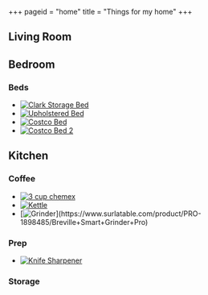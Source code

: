 +++
pageid = "home"
title = "Things for my home"
+++
## Living Room

## Bedroom

### Beds

* [![Clark Storage Bed](https://secure.img1-fg.wfcdn.com/im/12960708/resize-h800-p1-w800%5Ecompr-r85/2815/28154647/Clark+Storage+Platform+Bed.jpg)](https://www.wayfair.com/INK-IVY-Clark-Storage-Platform-Bed-INKY1412.html?piid%5B0%5D=16771325&piid=16771325)
* [![Upholstered Bed](https://secure.img1-fg.wfcdn.com/im/51719663/resize-h800-p1-w800%5Ecompr-r85/2262/22626127/Upholstered+Platform+Bed.jpg)](https://www.wayfair.com/JandM-Furniture-Upholstered-Platform-Bed-JMFU1545.html)
* [![Costco Bed](https://images.costco-static.com/ImageDelivery/imageService?profileId=12026540&itemId=1128618-847&recipeName=680)](https://www.costco.com/Parkside-King-Bed.product.100333240.html)
* [![Costco Bed 2](https://images.costco-static.com/ImageDelivery/imageService?profileId=12026540&itemId=1071840-847&recipeName=680)](https://www.costco.com/Fargo-Metal-Queen-Bed-by-Amisco.product.100293308.html)

## Kitchen

### Coffee

* [![3 cup chemex](http://chemexcoffee-e9b.kxcdn.com/media/catalog/product/cache/1/image/9df78eab33525d08d6e5fb8d27136e95/c/i/city-dweller-bundle.png)](http://www.chemexcoffeemaker.com/urban-dweller.html)
* [![Kettle](https://images-na.ssl-images-amazon.com/images/I/61Qti-76wEL._SL1200_.jpg)](https://www.amazon.com/dp/B003KYSLNQ)
* [![Grinder](https://www.surlatable.com/images/customers/c1079/PRO-1898485/PRO-1898485_pdp/zoom_variation_Default_view_1_1275x1275.)](https://www.surlatable.com/product/PRO-1898485/Breville+Smart+Grinder+Pro)

### Prep

* [![Knife Sharpener](https://images-na.ssl-images-amazon.com/images/I/718gaMNCAZL._SL1500_.jpg)](https://www.amazon.com/dp/B007IVBET0/?tag=thesweethome-20&linkCode=xm2&ascsubtag=AgEAAAAAAAAAAFReAAAAACwJkPgAAAAAWdA_2A)

### Storage
